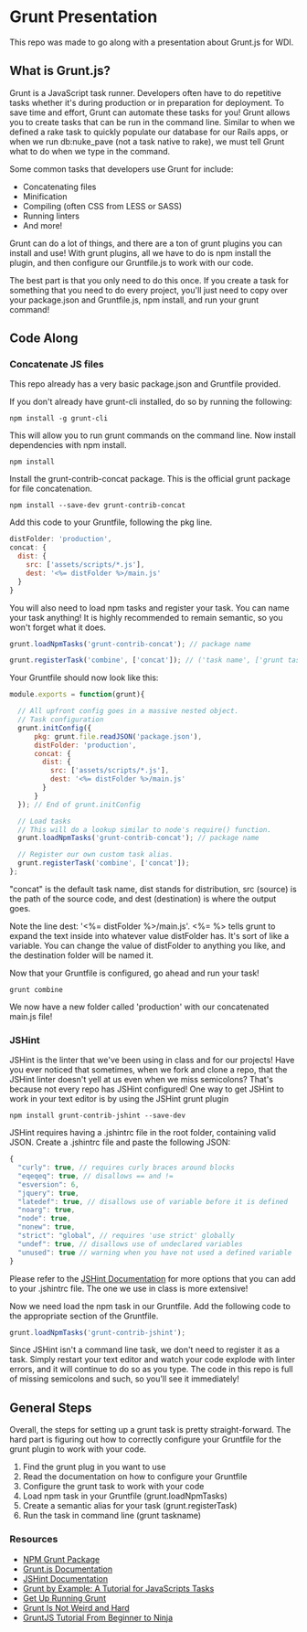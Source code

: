 # Grunt Presentation

This repo was made to go along with a presentation about Grunt.js for WDI.

## What is Grunt.js?

Grunt is a JavaScript task runner.  Developers often have to do repetitive tasks
whether it's during production or in preparation for deployment.  To save time
and effort, Grunt can automate these tasks for you!  Grunt allows you to create
tasks that can be run in the command line.  Similar to when we defined a rake
task to quickly populate our database for our Rails apps, or when we run
db:nuke_pave (not a task native to rake), we must tell Grunt what to do when we
type in the command.

Some common tasks that developers use Grunt for include:
*  Concatenating files
*  Minification
*  Compiling (often CSS from LESS or SASS)
*  Running linters
*  And more!

Grunt can do a lot of things, and there are a ton of grunt plugins you can
install and use!  With grunt plugins, all we have to do is npm install the
plugin, and then configure our Gruntfile.js to work with our code.

The best part is that you only need to do this once.  If you create a task for
something that you need to do every project, you'll just need to copy over your
package.json and Gruntfile.js, npm install, and run your grunt command!

## Code Along

### Concatenate JS files

This repo already has a very basic package.json and Gruntfile provided.

If you don't already have grunt-cli installed, do so by running the following:

```
npm install -g grunt-cli
```

This will allow you to run grunt commands on the command line.  Now install
dependencies with npm install.

```
npm install
```

Install the grunt-contrib-concat package.  This is the official grunt package
for file concatenation.

```
npm install --save-dev grunt-contrib-concat
```

Add this code to your Gruntfile, following the pkg line.
```js
distFolder: 'production',
concat: {
  dist: {
    src: ['assets/scripts/*.js'],
    dest: '<%= distFolder %>/main.js'
  }
}
```

You will also need to load npm tasks and register your task.  You can name your
task anything!  It is highly recommended to remain semantic, so you won't forget
what it does.

```js
grunt.loadNpmTasks('grunt-contrib-concat'); // package name

grunt.registerTask('combine', ['concat']); // ('task name', ['grunt task defined in the config'])
```

Your Gruntfile should now look like this:

```js
module.exports = function(grunt){

  // All upfront config goes in a massive nested object.
  // Task configuration
  grunt.initConfig({
      pkg: grunt.file.readJSON('package.json'),
      distFolder: 'production',
      concat: {
        dist: {
          src: ['assets/scripts/*.js'],
          dest: '<%= distFolder %>/main.js'
        }
      }
  }); // End of grunt.initConfig

  // Load tasks
  // This will do a lookup similar to node's require() function.
  grunt.loadNpmTasks('grunt-contrib-concat'); // package name

  // Register our own custom task alias.
  grunt.registerTask('combine', ['concat']);
};
```

"concat" is the default task name, dist stands for distribution, src (source)
is the path of the source code, and dest (destination) is where the output goes.

Note the line dest: '<%= distFolder %>/main.js'.  <%= %> tells grunt to expand
the text inside into whatever value distFolder has.  It's sort of like a
variable.  You can change the value of distFolder to anything you like, and
the destination folder will be named it.

Now that your Gruntfile is configured, go ahead and run your task!

```
grunt combine
```

We now have a new folder called 'production' with our concatenated main.js file!

### JSHint

JSHint is the linter that we've been using in class and for our projects!  Have
you ever noticed that sometimes, when we fork and clone a repo, that the JSHint
linter doesn't yell at us even when we miss semicolons?  That's because not
every repo has JSHint configured!  One way to get JSHint to work in your text
editor is by using the JSHint grunt plugin

```
npm install grunt-contrib-jshint --save-dev
```

JSHint requires having a .jshintrc file in the root folder, containing valid
JSON.  Create a .jshintrc file and paste the following JSON:

```js
{
  "curly": true, // requires curly braces around blocks
  "eqeqeq": true, // disallows == and !=
  "esversion": 6,
  "jquery": true,
  "latedef": true, // disallows use of variable before it is defined
  "noarg": true,
  "node": true,
  "nonew": true,
  "strict": "global", // requires 'use strict' globally
  "undef": true, // disallows use of undeclared variables
  "unused": true // warning when you have not used a defined variable
}
```

Please refer to the [JSHint Documentation](http://jshint.com/docs/) for more
options that you can add to your .jshintrc file.  The one we use in class is
more extensive!

Now we need load the npm task in our Gruntfile.  Add the following code to the
appropriate section of the Gruntfile.

```js
grunt.loadNpmTasks('grunt-contrib-jshint');
```

Since JSHint isn't a command line task, we don't need to register it as a task.
Simply restart your text editor and watch your code explode with linter errors,
and it will continue to do so as you type.  The code in this repo is full of
missing semicolons and such, so you'll see it immediately!

## General Steps

Overall, the steps for setting up a grunt task is pretty straight-forward.  The
hard part is figuring out how to correctly configure your Gruntfile for the
grunt plugin to work with your code.

1. Find the grunt plug in you want to use
2. Read the documentation on how to configure your Gruntfile
3. Configure the grunt task to work with your code
4. Load npm task in your Gruntfile (grunt.loadNpmTasks)
5. Create a semantic alias for your task (grunt.registerTask)
6. Run the task in command line (grunt taskname)

### Resources
*  [NPM Grunt Package](https://www.npmjs.com/package/grunt)
*  [Grunt.js Documentation](http://gruntjs.com/)
*  [JSHint Documentation](http://jshint.com/docs/)
*  [Grunt by Example: A Tutorial for JavaScripts Tasks](http://www.brianchu.com/blog/2013/07/11/grunt-by-example-a-tutorial-for-javascripts-task-runner/)
*  [Get Up Running Grunt](https://www.smashingmagazine.com/2013/10/get-up-running-grunt/)
*  [Grunt Is Not Weird and Hard](https://24ways.org/2013/grunt-is-not-weird-and-hard/)
*  [GruntJS Tutorial From Beginner to Ninja](http://adrianmejia.com/blog/2014/10/07/grunt-js-tutorial-from-beginner-to-ninja)
